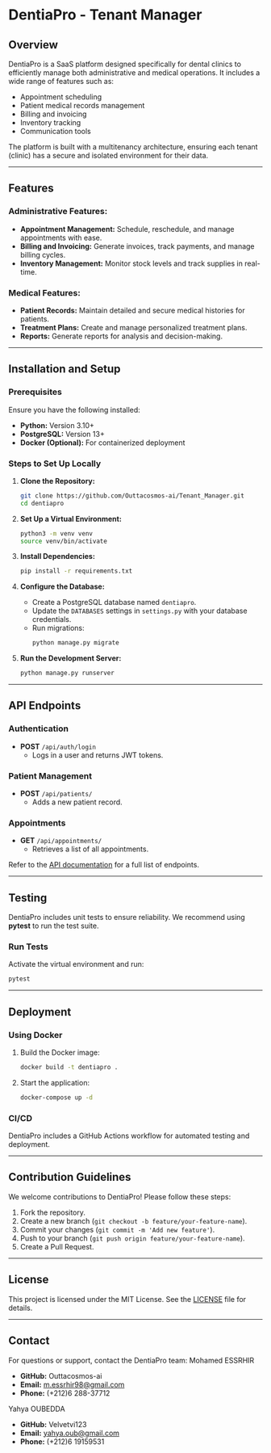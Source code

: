 # DentiaPro - Tenant Manager

## Overview
DentiaPro is a SaaS platform designed specifically for dental clinics to efficiently manage both administrative and medical operations. It includes a wide range of features such as:
- Appointment scheduling
- Patient medical records management
- Billing and invoicing
- Inventory tracking
- Communication tools

The platform is built with a multitenancy architecture, ensuring each tenant (clinic) has a secure and isolated environment for their data.

---

## Features

### Administrative Features:
- **Appointment Management:** Schedule, reschedule, and manage appointments with ease.
- **Billing and Invoicing:** Generate invoices, track payments, and manage billing cycles.
- **Inventory Management:** Monitor stock levels and track supplies in real-time.

### Medical Features:
- **Patient Records:** Maintain detailed and secure medical histories for patients.
- **Treatment Plans:** Create and manage personalized treatment plans.
- **Reports:** Generate reports for analysis and decision-making.

---

## Installation and Setup

### Prerequisites
Ensure you have the following installed:
- **Python:** Version 3.10+
- **PostgreSQL:** Version 13+
- **Docker (Optional):** For containerized deployment

### Steps to Set Up Locally

1. **Clone the Repository:**
   ```bash
   git clone https://github.com/Outtacosmos-ai/Tenant_Manager.git
   cd dentiapro
   ```

2. **Set Up a Virtual Environment:**
   ```bash
   python3 -m venv venv
   source venv/bin/activate
   ```

3. **Install Dependencies:**
   ```bash
   pip install -r requirements.txt
   ```

4. **Configure the Database:**
   - Create a PostgreSQL database named `dentiapro`.
   - Update the `DATABASES` settings in `settings.py` with your database credentials.
   - Run migrations:
     ```bash
     python manage.py migrate
     ```

5. **Run the Development Server:**
   ```bash
   python manage.py runserver
   ```

---

## API Endpoints

### Authentication
- **POST** `/api/auth/login`
  - Logs in a user and returns JWT tokens.

### Patient Management
- **POST** `/api/patients/`
  - Adds a new patient record.

### Appointments
- **GET** `/api/appointments/`
  - Retrieves a list of all appointments.

Refer to the [API documentation](./docs/api_documentation.md) for a full list of endpoints.

---

## Testing

DentiaPro includes unit tests to ensure reliability. We recommend using **pytest** to run the test suite.

### Run Tests
Activate the virtual environment and run:
```bash
pytest
```

---

## Deployment

### Using Docker
1. Build the Docker image:
   ```bash
   docker build -t dentiapro .
   ```
2. Start the application:
   ```bash
   docker-compose up -d
   ```

### CI/CD
DentiaPro includes a GitHub Actions workflow for automated testing and deployment.

---

## Contribution Guidelines

We welcome contributions to DentiaPro! Please follow these steps:
1. Fork the repository.
2. Create a new branch (`git checkout -b feature/your-feature-name`).
3. Commit your changes (`git commit -m 'Add new feature'`).
4. Push to your branch (`git push origin feature/your-feature-name`).
5. Create a Pull Request.

---

## License

This project is licensed under the MIT License. See the [LICENSE](./LICENSE) file for details.

---

## Contact

For questions or support, contact the DentiaPro team:
Mohamed ESSRHIR
- **GitHub:** Outtacosmos-ai
- **Email:** m.essrhir98@gmail.com
- **Phone:** (+212)6 288-37712

Yahya OUBEDDA
- **GitHub:** Velvetvi123
- **Email:** yahya.oub@gmail.com
- **Phone:** (+212)6 19159531 